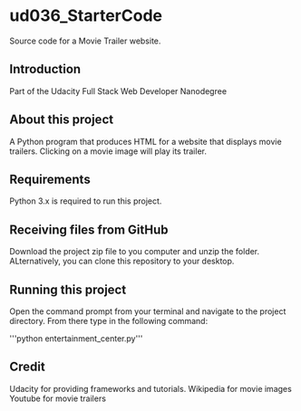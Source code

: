 # ud036_StarterCode
Source code for a Movie Trailer website.

## Introduction
Part of the Udacity Full Stack Web Developer Nanodegree

## About this project
A Python program that produces HTML for a website that displays movie trailers. Clicking on a movie image will play its trailer.

## Requirements
Python 3.x is required to run this project. 

## Receiving files from GitHub
Download the project zip file to you computer and unzip the folder. ALternatively, you can clone this repository to your desktop.

## Running this project
Open the command prompt from your terminal and navigate to the project directory. From there type in the following command:

'''python entertainment_center.py'''

## Credit
Udacity for providing frameworks and tutorials.
Wikipedia for movie images
Youtube for movie trailers
 

